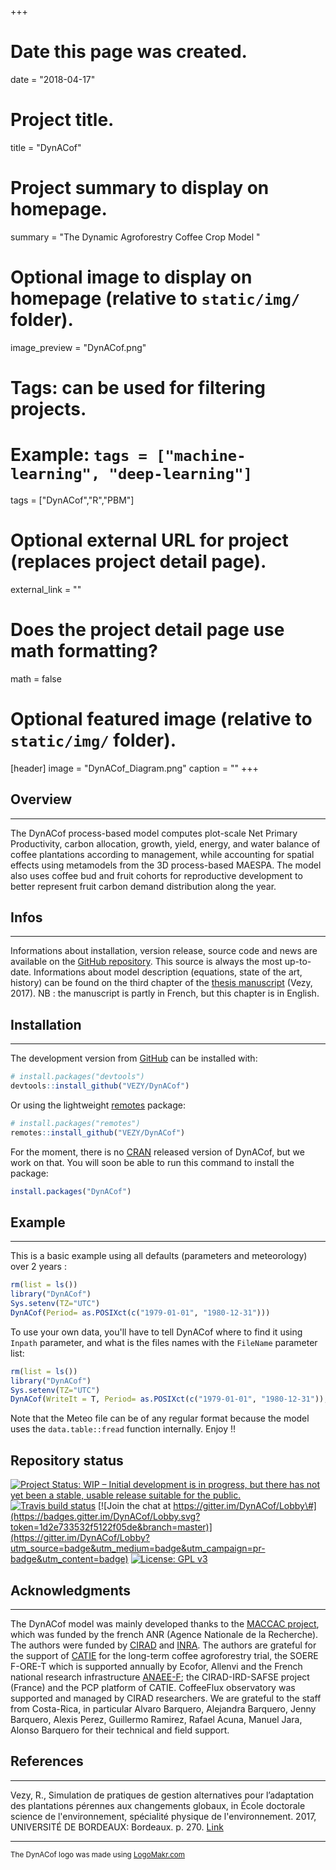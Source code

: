 +++
# Date this page was created.
date = "2018-04-17"

# Project title.
title = "DynACof"

# Project summary to display on homepage.
summary = "The Dynamic Agroforestry Coffee Crop Model "

# Optional image to display on homepage (relative to `static/img/` folder).
image_preview = "DynACof.png"

# Tags: can be used for filtering projects.
# Example: `tags = ["machine-learning", "deep-learning"]`
tags = ["DynACof","R","PBM"]

# Optional external URL for project (replaces project detail page).
external_link = ""

# Does the project detail page use math formatting?
math = false

# Optional featured image (relative to `static/img/` folder).
[header]
image = "DynACof_Diagram.png"
caption = ""
+++

## Overview
--------

The DynACof process-based model computes plot-scale Net Primary Productivity, carbon allocation, growth, yield, energy, and water balance of coffee plantations according to management, while accounting for spatial effects using metamodels from the 3D process-based MAESPA. The model also uses coffee bud and fruit cohorts for reproductive development to better represent fruit carbon demand distribution along the year.

## Infos
------------
Informations about installation, version release, source code and news are available on the [GitHub repository](https://github.com/VEZY/DynACof). This source is always the most up-to-date.
Informations about model description (equations, state of the art, history) can be found on the third chapter of the [thesis manuscript](https://www.researchgate.net/publication/323469257_Simulation_de_pratiques_de_gestion_alternatives_pour_l'adaptation_des_plantations_perennes_aux_changements_globaux) (Vezy, 2017).
NB : the manuscript is partly in French, but this chapter is in English.

## Installation
------------

The development version from [GitHub](https://github.com/) can be installed with:

``` r
# install.packages("devtools")
devtools::install_github("VEZY/DynACof")
```

Or using the lightweight [remotes](https://github.com/r-lib/remotes#readme) package:

``` r
# install.packages("remotes")
remotes::install_github("VEZY/DynACof")
```

For the moment, there is no [CRAN](https://CRAN.R-project.org) released version of DynACof, but we work on that. You will soon be able to run this command to install the package:

``` r
install.packages("DynACof")
```

## Example
-------

This is a basic example using all defaults (parameters and meteorology) over 2 years :

``` r
rm(list = ls())
library("DynACof")
Sys.setenv(TZ="UTC")
DynACof(Period= as.POSIXct(c("1979-01-01", "1980-12-31")))
```

To use your own data, you'll have to tell DynACof where to find it using `Inpath` parameter, and what is the files names with the `FileName` parameter list:

``` r
rm(list = ls())
library("DynACof")
Sys.setenv(TZ="UTC")
DynACof(WriteIt = T, Period= as.POSIXct(c("1979-01-01", "1980-12-31")),Inpath = "1-Input/Aquiares/",Simulation_Name = "Test1",FileName = list(Site = "1-Site.R", Meteo ="2-Meteorology.txt", Soil = "3-Soil.R",Coffee = "4-Coffee.R", Tree = NULL))
```

Note that the Meteo file can be of any regular format because the model uses the `data.table::fread` function internally.
Enjoy !!

## Repository status
[![Project Status: WIP – Initial development is in progress, but there has not yet been a stable, usable release suitable for the public.](http://www.repostatus.org/badges/latest/wip.svg)](http://www.repostatus.org/#wip) [![Travis build status](https://travis-ci.com/VEZY/DynACof.svg?token=oehDDxBpmrzeWX8AdyPo&branch=master)](https://travis-ci.com/VEZY/DynACof) [![Join the chat at https://gitter.im/DynACof/Lobby\#](https://badges.gitter.im/DynACof/Lobby.svg?token=1d2e733532f5122f05de&branch=master)](https://gitter.im/DynACof/Lobby?utm_source=badge&utm_medium=badge&utm_campaign=pr-badge&utm_content=badge) [![License: GPL v3](https://img.shields.io/badge/License-GPL%20v3-blue.svg)](https://www.gnu.org/licenses/gpl-3.0)

## Acknowledgments
---------------

The DynACof model was mainly developed thanks to the [MACCAC project](../../project/maccac/index.html), which was funded by the french ANR (Agence Nationale de la Recherche). The authors were funded by [CIRAD](https://www.cirad.fr/en) and [INRA](http://www.inra.fr/en/). The authors are grateful for the support of [CATIE](https://www.catie.ac.cr/en/) for the long-term coffee agroforestry trial, the SOERE F-ORE-T which is supported annually by Ecofor, Allenvi and the French national research infrastructure [ANAEE-F](http://www.anaee-france.fr/fr/); the CIRAD-IRD-SAFSE project (France) and the PCP platform of CATIE. CoffeeFlux observatory was supported and managed by CIRAD researchers. We are grateful to the staff from Costa-Rica, in particular Alvaro Barquero, Alejandra Barquero, Jenny Barquero, Alexis Perez, Guillermo Ramirez, Rafael Acuna, Manuel Jara, Alonso Barquero for their technical and field support.

## References
---------------

Vezy, R., Simulation de pratiques de gestion alternatives pour l’adaptation des plantations pérennes aux changements globaux, in École doctorale science de l'environnement, spécialité physique de l'environnement. 2017, UNIVERSITÉ DE BORDEAUX: Bordeaux. p. 270. [Link](https://www.researchgate.net/publication/323469257_Simulation_de_pratiques_de_gestion_alternatives_pour_l'adaptation_des_plantations_perennes_aux_changements_globaux)


------------------------------------------------------------------------

<sub>The DynACof logo was made using <a href="http://logomakr.com" title="Logo Makr">LogoMakr.com</a> </sub>
